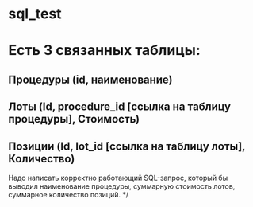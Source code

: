 # sql_test


# Есть 3 связанных таблицы:
## Процедуры (id, наименование)
## Лоты (Id, procedure_id [ссылка на таблицу процедуры], Стоимость)
## Позиции (Id, lot_id [ссылка на таблицу лоты], Количество)
Надо написать корректно работающий SQL-запрос,
который бы выводил наименование процедуры, суммарную стоимость лотов, суммарное количество позиций.
*/
